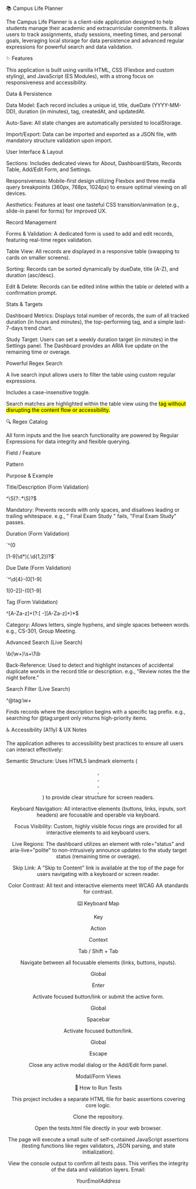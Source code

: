 📚 Campus Life Planner

The Campus Life Planner is a client-side application designed to help students manage their academic and extracurricular commitments. It allows users to track assignments, study sessions, meeting times, and personal goals, leveraging local storage for data persistence and advanced regular expressions for powerful search and data validation.

✨ Features

This application is built using vanilla HTML, CSS (Flexbox and custom styling), and JavaScript (ES Modules), with a strong focus on responsiveness and accessibility.

Data & Persistence

Data Model: Each record includes a unique id, title, dueDate (YYYY-MM-DD), duration (in minutes), tag, createdAt, and updatedAt.

Auto-Save: All state changes are automatically persisted to localStorage.

Import/Export: Data can be imported and exported as a JSON file, with mandatory structure validation upon import.

User Interface & Layout

Sections: Includes dedicated views for About, Dashboard/Stats, Records Table, Add/Edit Form, and Settings.

Responsiveness: Mobile-first design utilizing Flexbox and three media query breakpoints (360px, 768px, 1024px) to ensure optimal viewing on all devices.

Aesthetics: Features at least one tasteful CSS transition/animation (e.g., slide-in panel for forms) for improved UX.

Record Management

Forms & Validation: A dedicated form is used to add and edit records, featuring real-time regex validation.

Table View: All records are displayed in a responsive table (swapping to cards on smaller screens).

Sorting: Records can be sorted dynamically by dueDate, title (A-Z), and duration (asc/desc).

Edit & Delete: Records can be edited inline within the table or deleted with a confirmation prompt.

Stats & Targets

Dashboard Metrics: Displays total number of records, the sum of all tracked duration (in hours and minutes), the top-performing tag, and a simple last-7-days trend chart.

Study Target: Users can set a weekly duration target (in minutes) in the Settings panel. The Dashboard provides an ARIA live update on the remaining time or overage.

Powerful Regex Search

A live search input allows users to filter the table using custom regular expressions.

Includes a case-insensitive toggle.

Search matches are highlighted within the table view using the <mark> tag without disrupting the content flow or accessibility.

🔍 Regex Catalog

All form inputs and the live search functionality are powered by Regular Expressions for data integrity and flexible querying.

Field / Feature

Pattern

Purpose & Example

Title/Description (Form Validation)

^\S(?:.*\S)?$

Mandatory: Prevents records with only spaces, and disallows leading or trailing whitespace. e.g., " Final Exam Study " fails, "Final Exam Study" passes.

Duration (Form Validation)

`^(0

[1-9]\d*)(.\d{1,2})?$`

Due Date (Form Validation)

`^\d{4}-(0[1-9]

1[0-2])-(0[1-9]

Tag (Form Validation)

^[A-Za-z]+(?:[ -][A-Za-z]+)*$

Category: Allows letters, single hyphens, and single spaces between words. e.g., CS-301, Group Meeting.

Advanced Search (Live Search)

\b(\w+)\s+\1\b

Back-Reference: Used to detect and highlight instances of accidental duplicate words in the record title or description. e.g., "Review notes the the night before."

Search Filter (Live Search)

^@tag:\w+

Finds records where the description begins with a specific tag prefix. e.g., searching for @tag:urgent only returns high-priority items.

♿ Accessibility (A11y) & UX Notes

The application adheres to accessibility best practices to ensure all users can interact effectively:

Semantic Structure: Uses HTML5 landmark elements (<header>, <nav>, <main>, <section>, <footer>) to provide clear structure for screen readers.

Keyboard Navigation: All interactive elements (buttons, links, inputs, sort headers) are focusable and operable via keyboard.

Focus Visibility: Custom, highly visible focus rings are provided for all interactive elements to aid keyboard users.

Live Regions: The dashboard utilizes an element with role="status" and aria-live="polite" to non-intrusively announce updates to the study target status (remaining time or overage).

Skip Link: A "Skip to Content" link is available at the top of the page for users navigating with a keyboard or screen reader.

Color Contrast: All text and interactive elements meet WCAG AA standards for contrast.

⌨️ Keyboard Map

Key

Action

Context

Tab / Shift + Tab

Navigate between all focusable elements (links, buttons, inputs).

Global

Enter

Activate focused button/link or submit the active form.

Global

Spacebar

Activate focused button/link.

Global

Escape

Close any active modal dialog or the Add/Edit form panel.

Modal/Form Views

🧪 How to Run Tests

This project includes a separate HTML file for basic assertions covering core logic.

Clone the repository.

Open the tests.html file directly in your web browser.

The page will execute a small suite of self-contained JavaScript assertions (testing functions like regex validators, JSON parsing, and state initialization).

View the console output to confirm all tests pass. This verifies the integrity of the data and validation layers.
Email: 

$$Your Email Address$$
